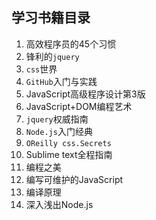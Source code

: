 ## 学习书籍目录

1. 高效程序员的45个习惯
2. 锋利的`jquery`
3. `css`世界
4. `GitHub`入门与实践
5. JavaScript高级程序设计第3版
6. JavaScript+DOM编程艺术
7. `jquery`权威指南
8. `Node.js`入门经典
9. `OReilly css.Secrets`
10. Sublime text全程指南
11. 编程之美
12. 编写可维护的JavaScript
13. 编译原理
14. 深入浅出Node.js